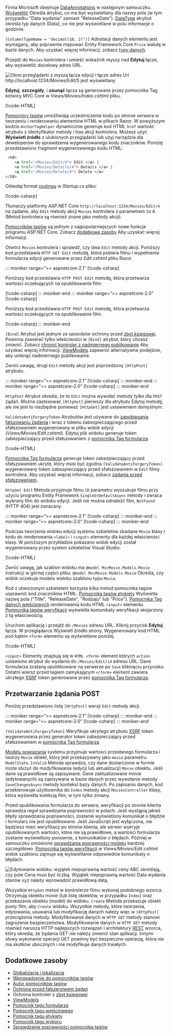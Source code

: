 
Firma Microsoft obejmuje [DataAnnotations](/aspnet/mvc/overview/older-versions/mvc-music-store/mvc-music-store-part-6) w następnym samouczku. [Wyświetlić](/dotnet/api/microsoft.aspnetcore.mvc.modelbinding.metadata.displaymetadata) Określa atrybut, co ma być wyświetlany dla nazwy pola (w tym przypadku "Data wydania" zamiast "ReleaseDate"). [DataType](/dotnet/api/microsoft.aspnetcore.mvc.dataannotations.internal.datatypeattributeadapter) atrybut określa typ danych (Data), co nie jest wyświetlane w polu informacje o godzinie.

`[Column(TypeName = "decimal(18, 2)")]` Adnotacji danych elementu jest wymagany, aby poprawnie mapować Entity Framework Core `Price` walutę w bazie danych. Aby uzyskać więcej informacji, zobacz [typy danych](/ef/core/modeling/relational/data-types).

Przejdź do `Movies` kontrolera i umieść wskaźnik myszy nad **Edytuj** łącze, aby wyświetlić docelowy adres URL.

![Okno przeglądarki z myszą łącza edycji i łącze adres Url http://localhost:1234/Movies/Edit/5 jest wyświetlany](~/tutorials/first-mvc-app/controller-methods-views/_static/edit7.png)

**Edytuj**, **szczegóły**, i **usunąć** łącza są generowane przez pomocnika Tag kotwicy MVC Core w *Views/Movies/Index.cshtml* pliku.

[!code-HTML[](~/tutorials/first-mvc-app/start-mvc/sample/MvcMovie/Views/Movies/IndexOriginal.cshtml?highlight=1-3&range=46-50)]

[Pomocnicy tagów](xref:mvc/views/tag-helpers/intro) umożliwiają uczestniczenie kodu po stronie serwera w tworzeniu i renderowaniu elementów HTML w plikach Razor. W powyższym kodzie `AnchorTagHelper` dynamicznie generuje kod HTML `href` wartość atrybutu z identyfikator metody i tras akcji kontrolera. Możesz użyć **Wyświetl źródło** z ulubionych przeglądarki lub użyj narzędzia dla deweloperów do sprawdzenia wygenerowanego kodu znaczników. Poniżej przedstawiono fragment wygenerowanego kodu HTML:

```html
 <td>
    <a href="/Movies/Edit/4"> Edit </a> |
    <a href="/Movies/Details/4"> Details </a> |
    <a href="/Movies/Delete/4"> Delete </a>
</td>
```

Odwołaj format [routingu](xref:mvc/controllers/routing) w *Startup.cs* pliku:

[!code-csharp[](~/tutorials/first-mvc-app/start-mvc/sample/MvcMovie/Startup.cs?name=snippet_1&highlight=5)]

Tłumaczy platformy ASP.NET Core `http://localhost:1234/Movies/Edit/4` na żądanie, aby `Edit` metody akcji `Movies` kontrolera z parametrem `Id` 4. (Metod kontrolera są również znane jako metody akcji).

[Pomocników tagów](xref:mvc/views/tag-helpers/intro) są jednym z najpopularniejszych nowe funkcje programu ASP.NET Core. Zobacz [dodatkowe zasoby](#additional-resources) Aby uzyskać więcej informacji.

Otwórz `Movies` kontrolera i sprawdź, czy dwa `Edit` metody akcji. Poniższy kod przedstawia `HTTP GET Edit` metodę, która pobiera filmu i wypełnienie formularza edycji generowane przez *Edit.cshtml* pliku Razor.

::: moniker range=">= aspnetcore-2.1"
[!code-csharp[](~/tutorials/first-mvc-app/start-mvc/sample/MvcMovie21/Controllers/MC1.cs?name=snippet_edit1)]

Poniższy kod przedstawia `HTTP POST Edit` metodę, która przetwarza wartości oczekujących na opublikowanie film:

[!code-csharp[](~/tutorials/first-mvc-app/start-mvc/sample/MvcMovie/Controllers/MC1.cs?name=snippet_edit2)]
::: moniker-end
::: moniker range="<= aspnetcore-2.0"
[!code-csharp[](~/tutorials/first-mvc-app/start-mvc/sample/MvcMovie/Controllers/MC1.cs?name=snippet_edit1)]

Poniższy kod przedstawia `HTTP POST Edit` metodę, która przetwarza wartości oczekujących na opublikowanie film:

[!code-csharp[](~/tutorials/first-mvc-app/start-mvc/sample/MvcMovie/Controllers/MC1.cs?name=snippet_edit2)]
::: moniker-end

`[Bind]` Atrybut jest jednym ze sposobów ochrony przed [zbyt księgowej](/aspnet/mvc/overview/getting-started/getting-started-with-ef-using-mvc/implementing-basic-crud-functionality-with-the-entity-framework-in-asp-net-mvc-application#overpost). Powinna zawierać tylko właściwości w `[Bind]` atrybut, który chcesz zmienić. Zobacz [chronić kontroler z nadmiernego publikowanie](/aspnet/mvc/overview/getting-started/getting-started-with-ef-using-mvc/implementing-basic-crud-functionality-with-the-entity-framework-in-asp-net-mvc-application) Aby uzyskać więcej informacji. [ViewModels](http://rachelappel.com/use-viewmodels-to-manage-data-amp-organize-code-in-asp-net-mvc-applications/) zapewnić alternatywne podejście, aby uniknąć nadmiernego publikowanie.

Zwróć uwagę, drugi `Edit` metody akcji jest poprzedzony `[HttpPost]` atrybutu.

::: moniker range=">= aspnetcore-2.1"
[!code-csharp[](~/tutorials/first-mvc-app/start-mvc/sample/MvcMovie21/Controllers/MC1.cs?name=snippet_edit2&highlight=1)]
::: moniker-end
::: moniker range="<= aspnetcore-2.0"
[!code-csharp[](~/tutorials/first-mvc-app/start-mvc/sample/MvcMovie/Controllers/MC1.cs?name=snippet_edit2&highlight=4)]
::: moniker-end

`HttpPost` Atrybut określa, że to `Edit` można wywołać metody *tylko* dla `POST` żądań. Można zastosować `[HttpGet]` pierwszy dla atrybutu Edytuj metodę, ale nie jest to niezbędne ponieważ `[HttpGet]` jest ustawieniem domyślnym.

`ValidateAntiForgeryToken` Atrybutów jest używane do [zapobiegania fałszowaniu żądania](xref:security/anti-request-forgery) i wraz z tokenu zabezpieczającego przed sfałszowaniem wygenerowany w pliku widok edycji (*Views/Movies/Edit.cshtml*). Edytuj plik widoku generuje token zabezpieczający przed sfałszowaniem z [pomocnika Tag formularza](xref:mvc/views/working-with-forms).

[!code-HTML[](~/tutorials/first-mvc-app/start-mvc/sample/MvcMovie/Views/Movies/Edit.cshtml?range=9)]

[Pomocnika Tag formularza](xref:mvc/views/working-with-forms) generuje token zabezpieczający przed sfałszowaniem ukryte, który musi być zgodna `[ValidateAntiForgeryToken]` wygenerowany token zabezpieczający przed sfałszowaniem w `Edit` filmy kontrolera. Aby uzyskać więcej informacji, zobacz [żądania przed sfałszowaniem](xref:security/anti-request-forgery).

`HttpGet Edit` Metoda przyjmuje filmu `ID` parametru wyszukuje filmu przy użyciu programu Entity Framework `SingleOrDefaultAsync` metody i zwraca wybrany film do widoku edycji. Jeśli nie można odnaleźć film, `NotFound` (HTTP 404) jest zwracany.

::: moniker range=">= aspnetcore-2.1"
[!code-csharp[](~/tutorials/first-mvc-app/start-mvc/sample/MvcMovie21/Controllers/MC1.cs?name=snippet_edit1)]
::: moniker-end
::: moniker range="<= aspnetcore-2.0"
[!code-csharp[](~/tutorials/first-mvc-app/start-mvc/sample/MvcMovie/Controllers/MC1.cs?name=snippet_edit1)]
::: moniker-end

Podczas tworzenia widoku edycji systemu szkieletów zbadane `Movie` klasy i kodu do renderowania `<label>` i `<input>` elementy dla każdej właściwości klasy. W poniższym przykładzie pokazano widok edycji został wygenerowany przez system szkieletów Visual Studio:

[!code-HTML[](~/tutorials/first-mvc-app/start-mvc/sample/MvcMovie/Views/Movies/EditCopy.cshtml?highlight=1)]

Zwróć uwagę, jak szablon widoku ma `@model MvcMovie.Models.Movie` instrukcji w górnej części pliku. `@model MvcMovie.Models.Movie` Określa, czy widok oczekuje modelu widoku szablonu typu `Movie`.

Kod z utworzonym szkieletem korzysta kilka metod pomocnika tagów usprawnić kod znaczników HTML. [Pomocnika tagów etykiety](xref:mvc/views/working-with-forms) Wyświetla nazwę pola ("Title", "ReleaseDate", "Rodzaju" lub "Price"). [Pomocnika Tag danych wejściowych](xref:mvc/views/working-with-forms) renderowania kodu HTML `<input>` elementu. [Pomocnika tagów weryfikacji](xref:mvc/views/working-with-forms) wyświetla komunikaty weryfikacji skojarzony z tą właściwością.

Uruchom aplikację i przejdź do `/Movies` adresu URL. Kliknij przycisk **Edytuj** łącza. W przeglądarce Wyświetl źródło strony. Wygenerowany kod HTML pod kątem `<form>` elementu są wyświetlane poniżej.

[!code-HTML[](~/tutorials/first-mvc-app/start-mvc/sample/MvcMovie/Views/Shared/edit_view_source.html?highlight=1,6,10,17,24,28)]

`<input>` Elementy znajdują się w `HTML <form>` element których `action` ustawiono atrybut do wysłania do `/Movies/Edit/id` adresu URL. Dane formularza zostaną opublikowane na serwerze po `Save` kliknięciu przycisku. Ostatni wiersz przed tagiem zamykającym `</form>` element zawiera ukrytego [XSRF](xref:security/anti-request-forgery) token generowane przez [pomocnika Tag formularza](xref:mvc/views/working-with-forms).

## <a name="processing-the-post-request"></a>Przetwarzanie żądania POST

Poniżej przedstawiono listę `[HttpPost]` wersji `Edit` metody akcji.

::: moniker range=">= aspnetcore-2.1"
[!code-csharp[](~/tutorials/first-mvc-app/start-mvc/sample/MvcMovie21/Controllers/MC1.cs?name=snippet_edit2)]
::: moniker-end
::: moniker range="<= aspnetcore-2.0"
[!code-csharp[](~/tutorials/first-mvc-app/start-mvc/sample/MvcMovie/Controllers/MC1.cs?name=snippet_edit2)]
::: moniker-end

`[ValidateAntiForgeryToken]` Weryfikuje ukrytego atrybutu [XSRF](xref:security/anti-request-forgery) token wygenerowana przez generator token zabezpieczający przed sfałszowaniem w [pomocnika Tag formularza](xref:mvc/views/working-with-forms)

[Modelu powiązania](xref:mvc/models/model-binding) systemu przyjmuje wartości przesłanego formularza i tworzy `Movie` obiekt, który jest przekazywany jako `movie` parametru. `ModelState.IsValid` Metoda sprawdza, czy dane dostarczone w formie może służyć do modyfikowania (edycji lub aktualizacji) `Movie` obiektu. Jeśli dane są prawidłowe są zapisywane. Dane zaktualizowane movie (edytowanych) są zapisywane w bazie danych przez wywołanie metody `SaveChangesAsync` metody kontekst bazy danych. Po zapisaniu danych, kod przekierowuje użytkownika do `Index` metody akcji `MoviesController` klasy, która wyświetla kolekcję film, w tym tylko zmiany.

Przed opublikowania formularza do serwera, weryfikacji po stronie klienta sprawdza reguł sprawdzania poprawności w polach. Jeśli wystąpią jakieś błędy sprawdzania poprawności, zostanie wyświetlony komunikat o błędzie i formularz nie jest opublikowane. Jeśli JavaScript jest wyłączona, nie będziesz mieć weryfikacji po stronie klienta, ale serwer wykryje opublikowanych wartości, które nie są prawidłowe, a wartości formularza zostanie wyświetlony ponownie, z komunikatów o błędach. Później w samouczku omówione [sprawdzania poprawności modelu](xref:mvc/models/validation) bardziej szczegółowo. [Pomocnika tagów weryfikacji](xref:mvc/views/working-with-forms) w *Views/Movies/Edit.cshtml* widok szablonu zajmuje się wyświetlanie odpowiednie komunikaty o błędach.

![Edytowanie widoku: wyjątek niepoprawną wartość ceny ABC określają, czy pole Cena musi być liczbą. Wyjątek niepoprawną wartość Data wydania stanów xyz należy wprowadzić prawidłową datą.](~/tutorials/first-mvc-app/controller-methods-views/_static/val.png)

Wszystkie `HttpGet` metod w kontrolerze filmu wykonaj podobnego wzorca. Otrzymują obiektu movie (lub listę obiektów, w przypadku `Index`) oraz przekazania obiektu (model) do widoku. `Create` Metoda przekazuje obiekt pusty film, aby `Create` widoku. Wszystkie metody, które tworzenia, edytowania, usuwania lub modyfikację danych należy więc w `[HttpPost]` przeciążenia metody. Modyfikowanie danych w `HTTP GET` metody stanowi zagrożenie bezpieczeństwa. Modyfikowanie danych w `HTTP GET` metody również narusza HTTP najlepszych rozwiązań i architektury [REST](http://rest.elkstein.org/) wzorca, który określa, że żądania GET nie należy zmienić stan aplikacji. Innymi słowy wykonanie operacji GET powinny być bezpieczne operację, która nie ma skutków ubocznych i nie modyfikuje danych trwałych.

## <a name="additional-resources"></a>Dodatkowe zasoby

* [Globalizacja i lokalizacja](xref:fundamentals/localization)
* [Wprowadzenie do pomocników tagów](xref:mvc/views/tag-helpers/intro)
* [Autor pomocników tagów](xref:mvc/views/tag-helpers/authoring)
* [Ochrona przed fałszerstwem żądań](xref:security/anti-request-forgery)
* Ochrona kontroler z [zbyt księgowej](/aspnet/mvc/overview/getting-started/getting-started-with-ef-using-mvc/implementing-basic-crud-functionality-with-the-entity-framework-in-asp-net-mvc-application)
* [ViewModels](http://rachelappel.com/use-viewmodels-to-manage-data-amp-organize-code-in-asp-net-mvc-applications/)
* [Pomocnik tagu formularza](xref:mvc/views/working-with-forms)
* [Pomocnik tagu wejściowego](xref:mvc/views/working-with-forms)
* [Pomocnik tagu etykiety](xref:mvc/views/working-with-forms)
* [Pomocnik tagu wyboru](xref:mvc/views/working-with-forms)
* [Sprawdzanie poprawności pomocnika tagów](xref:mvc/views/working-with-forms)
